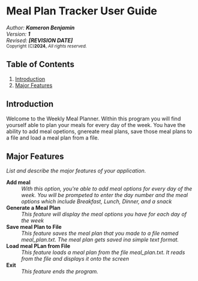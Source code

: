 # Meal Plan Tracker User Guide

_Author: **Kameron Benjamin**_ <br/>
_Version: **1**_ <br/>
_Revised: **[REVISION DATE]**_ <br/>
<small>Copyright (C)**2024**, <i>All rights reserved.</i></small>

[//]: <> (User Guide Samples: https://www.dropbox.com/scl/fo/l4cwcd61u2k6n8w6ovbzu/h?rlkey=djxdqkmyexvbw7jcdao6u2hlg&dl=1)

## Table of Contents

1. [Introduction](#introduction)
2. [Major Features](#major-features)

## Introduction
Welcome to the Weekly Meal Planner. Within this program you will find yourself able to plan your meals for every day of the week. You have the ability to add meal opetions, gnereate meal plans, save those meal plans to a file and load a meal plan from a file.

## Major Features
_List and describe the major features of your application._

<dl>
    <dt>
        <strong>Add meal</strong>
    </dt>
    <dd>
        <i>With this option, you're able to add meal options for every day of the week. You will be prompeted to enter the day number and the meal options which include Breakfast, Lunch, Dinner, and a snack</i>
    </dd>
    <dt>
        <strong>Generate a Meal Plan</strong>
    </dt>
    <dd>
        <i>This feature will display the meal options you have for each day of the week</i>
    </dd>
    <dt>
        <strong>Save meal Plan to File</strong>
    </dt>
    <dd>
        <i>This feature saves the meal plan that you made to a file named meal_plan.txt. The meal plan gets saved ina simple text format.</i>
    </dd>
    <dt>
        <strong>Load meal PLan from File</strong>
    </dt>
    <dd>
        <i>This feature loads a meal plan from the file meal_plan.txt. It reads from the file and displays it onto the screen</i>
    </dd>
    <dt>
        <strong>Exit</strong>
    </dt>
    <dd>
        <i>This feature ends the program.</i>
    </dd>
</dl>

